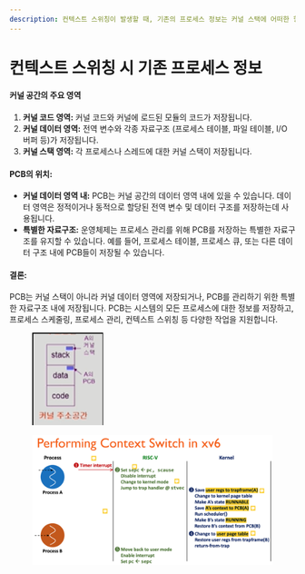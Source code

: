 ```yaml
---
description: 컨텍스트 스위칭이 발생할 때, 기존의 프로세스 정보는 커널 스택에 어떠한 형식으로 저장되나요?
---
```


# 컨텍스트 스위칭 시 기존 프로세스 정보

#### **커널 공간의 주요 영역**

1. **커널 코드 영역:** 커널 코드와 커널에 로드된 모듈의 코드가 저장됩니다.
2. **커널 데이터 영역:** 전역 변수와 각종 자료구조 (프로세스 테이블, 파일 테이블, I/O 버퍼 등)가 저장됩니다.
3. **커널 스택 영역:** 각 프로세스나 스레드에 대한 커널 스택이 저장됩니다.

#### **PCB의 위치:**

* **커널 데이터 영역 내:** PCB는 커널 공간의 데이터 영역 내에 있을 수 있습니다. 데이터 영역은 정적이거나 동적으로 할당된 전역 변수 및 데이터 구조를 저장하는데 사용됩니다.
* **특별한 자료구조:** 운영체제는 프로세스 관리를 위해 PCB를 저장하는 특별한 자료구조를 유지할 수 있습니다. 예를 들어, 프로세스 테이블, 프로세스 큐, 또는 다른 데이터 구조 내에 PCB들이 저장될 수 있습니다.

#### **결론:**

PCB는 커널 스택이 아니라 커널 데이터 영역에 저장되거나, PCB를 관리하기 위한 특별한 자료구조 내에 저장됩니다. PCB는 시스템의 모든 프로세스에 대한 정보를 저장하고, 프로세스 스케줄링, 프로세스 관리, 컨텍스트 스위칭 등 다양한 작업을 지원합니다.



<figure><img src="../../../.gitbook/assets/image (4).png" alt=""><figcaption></figcaption></figure>

<figure><img src="../../../.gitbook/assets/image (5).png" alt=""><figcaption></figcaption></figure>
